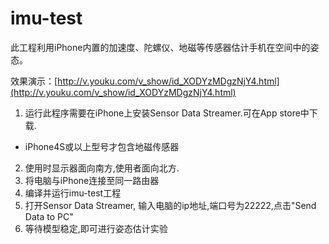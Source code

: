 imu-test
========
此工程利用iPhone内置的加速度、陀螺仪、地磁等传感器估计手机在空间中的姿态。

效果演示：[http://v.youku.com/v_show/id_XODYzMDgzNjY4.html](http://v.youku.com/v_show/id_XODYzMDgzNjY4.html)

1. 运行此程序需要在iPhone上安装Sensor Data Streamer.可在App store中下载.
  * iPhone4S或以上型号才包含地磁传感器
2. 使用时显示器面向南方,使用者面向北方.
3. 将电脑与iPhone连接至同一路由器
4. 编译并运行imu-test工程
5. 打开Sensor Data Streamer, 输入电脑的ip地址,端口号为22222,点击"Send Data to PC"
6. 等待模型稳定,即可进行姿态估计实验
